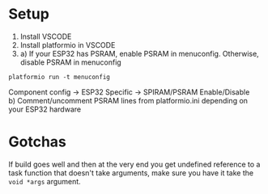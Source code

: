 # Setup

1. Install VSCODE
2. Install platformio in VSCODE
3. a) If your ESP32 has PSRAM, enable PSRAM in menuconfig. Otherwise, disable PSRAM in menuconfig
```
platformio run -t menuconfig
```
Component config -> ESP32 Specific -> SPIRAM/PSRAM Enable/Disable  
b) Comment/uncomment PSRAM lines from platformio.ini depending on your ESP32 hardware

# Gotchas

If build goes well and then at the very end you get undefined reference to a task function that doesn't take arguments, make sure you have it take the `void *args` argument.